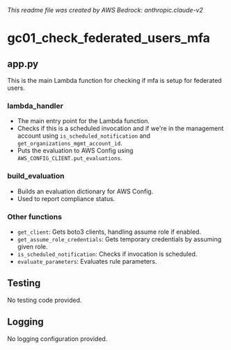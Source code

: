 *This readme file was created by AWS Bedrock: anthropic.claude-v2*

# gc01_check_federated_users_mfa

## app.py

This is the main Lambda function for checking if mfa is setup for federated users.

### lambda_handler
- The main entry point for the Lambda function.
- Checks if this is a scheduled invocation and if we're in the management account using `is_scheduled_notification` and `get_organizations_mgmt_account_id`.
- Puts the evaluation to AWS Config using `AWS_CONFIG_CLIENT.put_evaluations`.

### build_evaluation
- Builds an evaluation dictionary for AWS Config.
- Used to report compliance status.

### Other functions
- `get_client`: Gets boto3 clients, handling assume role if enabled.
- `get_assume_role_credentials`: Gets temporary credentials by assuming given role.
- `is_scheduled_notification`: Checks if invocation is scheduled.  
- `evaluate_parameters`: Evaluates rule parameters.

## Testing
No testing code provided.

## Logging
No logging configuration provided.
